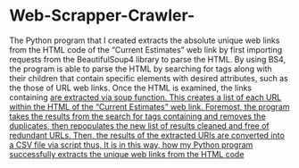 # Web-Scrapper-Crawler-

The Python program that I created extracts the absolute unique web links from the HTML code of the “Current Estimates” web link by first importing requests from the BeautifulSoup4 library to parse the HTML. By using BS4, the program is able to parse the HTML by searching for tags along with their children that contain specific elements with desired attributes, such as the those of URL web links. Once the HTML is examined, the links containing <a href> are extracted via soup function. This creates a list of each URL within the HTML of the “Current Estimates” web link. Foremost, the program takes the results from the search for tags containing <a href> and removes the duplicates, then repopulates the new list of results cleaned and free of redundant URLs. Then, the results of the extracted URIs are converted into a CSV file via script thus, It is in this way, how my Python program successfully extracts the unique web links from the HTML code
